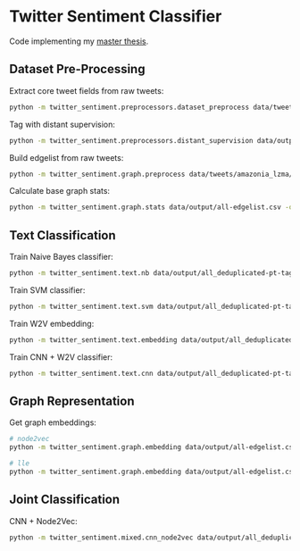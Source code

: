 # Twitter Sentiment Classifier

Code implementing my [master thesis](https://github.com/brenoarosa/thesis).

## Dataset Pre-Processing
Extract core tweet fields from raw tweets:
```sh
python -m twitter_sentiment.preprocessors.dataset_preprocess data/tweets/amazonia_lzma/*.jsonlines.xz -o data/output/amazonia-pt.jsonline.xz -l pt
```

Tag with distant supervision:
```sh
python -m twitter_sentiment.preprocessors.distant_supervision data/output/all_deduplicated-pt.jsonline.xz -o data/output/all_deduplicated-pt-tagged.jsonline.xz -l pt
```

Build edgelist from raw tweets:
```sh
python -m twitter_sentiment.graph.preprocess data/tweets/amazonia_lzma/*.jsonlines.xz -o data/output/amazonia-edgelist.csv
```

Calculate base graph stats:
```sh
python -m twitter_sentiment.graph.stats data/output/all-edgelist.csv -o data/output/all-graph-stats.json
```

## Text Classification
Train Naive Bayes classifier:
```sh
python -m twitter_sentiment.text.nb data/output/all_deduplicated-pt-tagged.jsonline.xz -mo models/nb-pt.pickle -vo models/nb-pt-vectorizer.pickle
```

Train SVM classifier:
```sh
python -m twitter_sentiment.text.svm data/output/all_deduplicated-pt-tagged.jsonline.xz -mo models/svm-pt.pickle -vo models/svm-pt-vectorizer.pickle
```

Train W2V embedding:
```sh
python -m twitter_sentiment.text.embedding data/output/all_deduplicated-pt.jsonline.xz -o models/w2v-pt.emb
```

Train CNN + W2V classifier:
```sh
python -m twitter_sentiment.text.cnn data/output/all_deduplicated-pt-tagged.jsonline.xz -e models/w2v-pt.emb -mo models/cnn-pt.h5
```

## Graph Representation
Get graph embeddings:
```sh
# node2vec
python -m twitter_sentiment.graph.embedding data/output/all-edgelist.csv -a node2vec -o models/graph-n2v.emb

# lle
python -m twitter_sentiment.graph.embedding data/output/all-edgelist.csv -a lle -o models/graph-lle.emb
```

## Joint Classification
CNN + Node2Vec:
```sh
python -m twitter_sentiment.mixed.cnn_node2vec data/output/all_deduplicated-pt-tagged.jsonline.xz -te models/w2v-pt.emb -ue models/graph-n2v.emb -mo models/cnn_n2v-pt.h5
```
